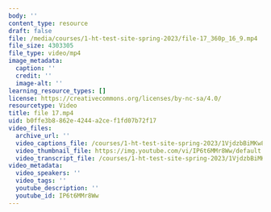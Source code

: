 ```yaml
---
body: ''
content_type: resource
draft: false
file: /media/courses/1-ht-test-site-spring-2023/file-17_360p_16_9.mp4
file_size: 4303305
file_type: video/mp4
image_metadata:
  caption: ''
  credit: ''
  image-alt: ''
learning_resource_types: []
license: https://creativecommons.org/licenses/by-nc-sa/4.0/
resourcetype: Video
title: file 17.mp4
uid: b0ffe3b8-862e-4244-a2ce-f1fd07b72f17
video_files:
  archive_url: ''
  video_captions_file: /courses/1-ht-test-site-spring-2023/1VjdzbBiMKw8HAArkIxmQH1Oo0rKlY6nl_transcript.webvtt
  video_thumbnail_file: https://img.youtube.com/vi/IP6t6MMr8Ww/default.jpg
  video_transcript_file: /courses/1-ht-test-site-spring-2023/1VjdzbBiMKw8HAArkIxmQH1Oo0rKlY6nl_transcript.pdf
video_metadata:
  video_speakers: ''
  video_tags: ''
  youtube_description: ''
  youtube_id: IP6t6MMr8Ww
---
```

